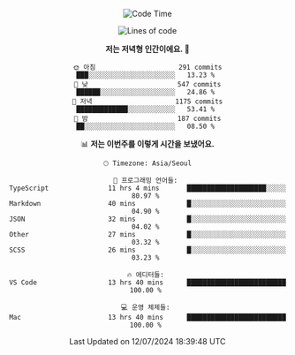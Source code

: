 <div align='center'>
 
<!--START_SECTION:waka-->
![Code Time](http://img.shields.io/badge/Code%20Time-3%2C656%20hrs%2027%20mins-blue)

![Lines of code](https://img.shields.io/badge/%EC%A0%80%EB%8A%94%20%EC%97%AC%ED%83%9C%EA%B9%8C%EC%A7%80%20-1.5%20million%20%EC%A4%84%EC%9D%98%20%EC%BD%94%EB%93%9C%EB%A5%BC%20%EC%9E%91%EC%84%B1%ED%96%88%EC%96%B4%EC%9A%94.-blue)

**저는 저녁형 인간이에요. 🦉** 

```text
🌞 아침                     291 commits         ███░░░░░░░░░░░░░░░░░░░░░░   13.23 % 
🌆 낮　                     547 commits         ██████░░░░░░░░░░░░░░░░░░░   24.86 % 
🌃 저녁                     1175 commits        █████████████░░░░░░░░░░░░   53.41 % 
🌙 밤　                     187 commits         ██░░░░░░░░░░░░░░░░░░░░░░░   08.50 % 
```


📊 **저는 이번주를 이렇게 시간을 보냈어요.** 

```text
🕑︎ Timezone: Asia/Seoul

💬 프로그래밍 언어들: 
TypeScript               11 hrs 4 mins       ████████████████████░░░░░   80.97 % 
Markdown                 40 mins             █░░░░░░░░░░░░░░░░░░░░░░░░   04.90 % 
JSON                     32 mins             █░░░░░░░░░░░░░░░░░░░░░░░░   04.02 % 
Other                    27 mins             █░░░░░░░░░░░░░░░░░░░░░░░░   03.32 % 
SCSS                     26 mins             █░░░░░░░░░░░░░░░░░░░░░░░░   03.23 % 

🔥 에디터들: 
VS Code                  13 hrs 40 mins      █████████████████████████   100.00 % 

💻 운영 체제들: 
Mac                      13 hrs 40 mins      █████████████████████████   100.00 % 
```


 Last Updated on 12/07/2024 18:39:48 UTC
<!--END_SECTION:waka-->
 </div>
<!---
Emewjin/Emewjin is a ✨ special ✨ repository because its `README.md` (this file) appears on your GitHub profile.
You can click the Preview link to take a look at your changes.
--->

